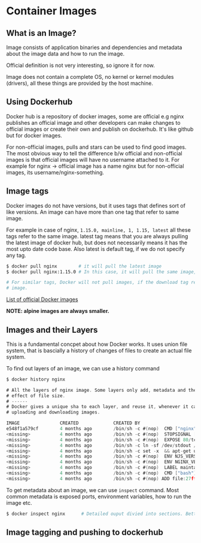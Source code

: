 # Container Images

## What is an Image?
Image consists of application binaries and dependencies and metadata about the image data and how to run the image.

Official definition is not very interesting, so ignore it for now.

Image does not contain a complete OS, no kernel or kernel modules (drivers), all these things are provided by the host machine.

## Using Dockerhub
Docker hub is a repository of docker images, some are official e.g nginx publishes an official image and other developers can make changes to official images or create their own and publish on dockerhub. It's like github but for docker images.

For non-official images, pulls and stars can be used to find good images. The most obvious way to tell the difference b/w official and non-official images is that official images will have no username attached to it. For example for nginx -> official image has a name nginx but for non-official images, its username/nginx-something.

## Image tags
Docker images do not have versions, but it uses tags that defines sort of like versions. An image can have more than one tag that refer to same image. 

For example in case of nginx, ```1.15.0, mainline, 1, 1.15, latest``` all these tags refer to the same image. latest tag means that you are always pulling the latest image of docker hub, but does not necessarily means it has the most upto date code base. Also latest is default tag, if we do not specify any tag.

```bash
$ docker pull nginx        # it will pull the latest image
$ docker pull nginx:1.15.0 # In this case, it will pull the same image, but tag is different

# For similar tags, Docker will not pull images, if the download tag refer to already downloaded
# image.
```

[List of official Docker images](https://github.com/docker-library/official-images/tree/master/library)

**NOTE: alpine images are always smaller.**

## Images and their Layers
This is a fundamental concpet about how Docker works. It uses union file system, that is bascially a history of changes of files to create an actual file system.

To find out layers of an image, we can use a history command
```go
$ docker history nginx

# All the layers of nginx image. Some layers only add, metadata and they do not have any
# effect of file size.
# ------
# Docker gives a unique sha to each layer, and reuse it, whenever it can. This applies to both
# uploading and downloading images.

IMAGE               CREATED             CREATED BY                                      SIZE
e548f1a579cf        4 months ago        /bin/sh -c #(nop)  CMD ["nginx" "-g" "daemon…   0B
<missing>           4 months ago        /bin/sh -c #(nop)  STOPSIGNAL [SIGTERM]         0B
<missing>           4 months ago        /bin/sh -c #(nop)  EXPOSE 80/tcp                0B
<missing>           4 months ago        /bin/sh -c ln -sf /dev/stdout /var/log/nginx…   22B
<missing>           4 months ago        /bin/sh -c set -x  && apt-get update  && apt…   53.4MB
<missing>           4 months ago        /bin/sh -c #(nop)  ENV NJS_VERSION=1.13.9.0.…   0B
<missing>           4 months ago        /bin/sh -c #(nop)  ENV NGINX_VERSION=1.13.9-…   0B
<missing>           4 months ago        /bin/sh -c #(nop)  LABEL maintainer=NGINX Do…   0B
<missing>           4 months ago        /bin/sh -c #(nop)  CMD ["bash"]                 0B
<missing>           4 months ago        /bin/sh -c #(nop) ADD file:27ffb1ef53bfa3b9f…   55.3MB
```

To get metadata about an image, we can use ```inspect``` command. Most common metadata is exposed ports, environment variables, how to run the image etc.
```bash
$ docker inspect nginx      # Detailed ouput divied into sections. Better see it yourself.
```

## Image tagging and pushing to dockerhub





